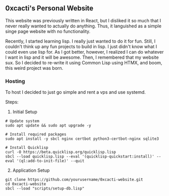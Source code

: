 ## 0xcacti's Personal Website 

This website was previously written in React, but 
I disliked it so much that I never really wanted to 
actually do anything.  Thus, it languished as a 
simple singe page website with no functionality.

Recently, I started learning lisp.  I really just wanted to 
do it for fun.  Still, I couldn't think up any fun projects to build in 
lisp. I just didn't know what I could even use lisp for. As I got better, 
however, I realized I can do whatever I want in lisp and it will be awesome. 
Then, I remembered that my website sux. 
So I decided to re-write it using Common Lisp using HTMX, and boom, this weird project was born.


### Hosting 

To host I decided to just go simple and rent a vps and use systemd. 

Steps: 

1. Initial Setup 

``` 
# Update system
sudo apt update && sudo apt upgrade -y

# Install required packages
sudo apt install -y sbcl nginx certbot python3-certbot-nginx sqlite3

# Install Quicklisp
curl -O https://beta.quicklisp.org/quicklisp.lisp
sbcl --load quicklisp.lisp --eval '(quicklisp-quickstart:install)' --eval '(ql:add-to-init-file)' --quit
```

2. Application Setup 

```
git clone https://github.com/yourusername/0xcacti-website.git
cd 0xcacti-website
sbcl --load "scripts/setup-db.lisp"

```

